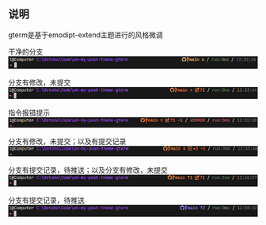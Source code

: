 ## 说明
gterm是基于emodipt-extend主题进行的风格微调

干净的分支  
![](./images/img_01.png)

分支有修改，未提交  
![](./images/img_02.png)

指令报错提示  
![](./images/img_03.png)

分支有修改，未提交；以及有提交记录  
![](./images/img_04.png)

分支有提交记录，待推送；以及分支有修改，未提交
![](./images/img_05.png)

分支有提交记录，待推送  
![](./images/img_06.png)
